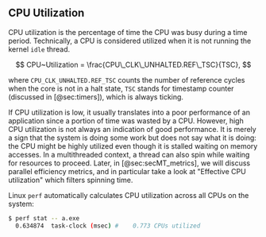 

## CPU Utilization

CPU utilization is the percentage of time the CPU was busy during a time period. Technically, a CPU is considered utilized when it is not running the kernel `idle` thread.

$$
CPU~Utilization = \frac{CPU\_CLK\_UNHALTED.REF\_TSC}{TSC},
$$

where `CPU_CLK_UNHALTED.REF_TSC` counts the number of reference cycles when the core is not in a halt state, `TSC` stands for timestamp counter (discussed in [@sec:timers]), which is always ticking.

If CPU utilization is low, it usually translates into a poor performance of an application since a portion of time was wasted by a CPU. However, high CPU utilization is not always an indication of good performance. It is merely a sign that the system is doing some work but does not say what it is doing: the CPU might be highly utilized even though it is stalled waiting on memory accesses. In a multithreaded context, a thread can also spin while waiting for resources to proceed. Later, in [@sec:secMT_metrics], we will discuss parallel efficiency metrics, and in particular take a look at "Effective CPU utilization" which filters spinning time.

Linux `perf` automatically calculates CPU utilization across all CPUs on the system:

```bash
$ perf stat -- a.exe
  0.634874  task-clock (msec) #    0.773 CPUs utilized   
```
